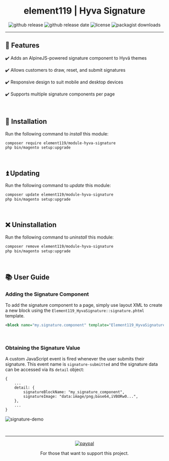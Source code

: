 <div align="center">

<!-- Module Image Here -->

</div>

<h1 align="center">element119 | Hyva Signature</h1>

<div align="center">

![github release](https://img.shields.io/github/v/release/pykettk/module-hyva-signature?color=ffbf00&label=version)
![github release date](https://img.shields.io/github/release-date/pykettk/module-hyva-signature?color=8b32a8&label=last%20release)
![license](https://img.shields.io/badge/license-OSL-ff00dd.svg)
![packagist downloads](https://img.shields.io/packagist/dt/element119/module-hyva-signature?color=ff0000)

</div>

---

## 📝 Features
✔️ Adds an AlpineJS-powered signature component to Hyvä themes

✔️ Allows customers to draw, reset, and submit signatures

✔️ Responsive design to suit mobile and desktop devices

✔️ Supports multiple signature components per page

<br/>

## 🔌 Installation
Run the following command to *install* this module:
```bash
composer require element119/module-hyva-signature
php bin/magento setup:upgrade
```

<br/>

## ⏫ Updating
Run the following command to *update* this module:
```bash
composer update element119/module-hyva-signature
php bin/magento setup:upgrade
```

<br/>

## ❌ Uninstallation
Run the following command to *uninstall* this module:
```bash
composer remove element119/module-hyva-signature
php bin/magento setup:upgrade
```

<br/>

## 📚 User Guide
### Adding the Signature Component
To add the signature component to a page, simply use layout XML to create a new block using the `Element119_HyvaSignature::signature.phtml` template.

```xml
<block name="my.signature.component" template="Element119_HyvaSignature::signature.phtml"/>
```

<br/>

### Obtaining the Signature Value
A custom JavaScript event is fired whenever the user submits their signature.
This event name is `signature-submitted` and the signature data can be accessed via its `detail` object:

```
{
    ...
    detail: {
        signatureBlockName: "my_signature_component",
        signatureImage: "data:image/png;base64,iVBORw0...",
    },
    ...
}
```

![signature-demo](https://user-images.githubusercontent.com/40261741/199075851-22070660-9dbc-4c32-8456-a4e918e8ad56.gif)

<br/>

---

<div align="center">

[![paypal](https://www.paypalobjects.com/en_US/i/btn/btn_donateCC_LG.gif)](https://paypal.me/pykettk)

For those that want to support this project.

</div>
